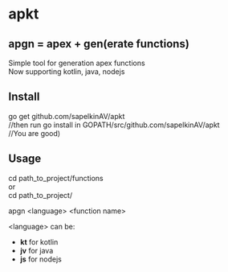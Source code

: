 # apkt
## apgn = apex + gen(erate functions)
Simple tool for generation apex functions  
Now supporting kotlin, java, nodejs
## Install
go get github.com/sapelkinAV/apkt  
//then run go install in GOPATH/src/github.com/sapelkinAV/apkt  
//You are good)  
## Usage  
cd path_to_project/functions   
or   
cd path_to_project/  
  
apgn \<language> \<function name>    

 \<language> can be:
 * __kt__ for kotlin
 * __jv__ for java
 * __js__ for nodejs
